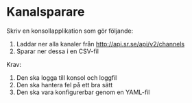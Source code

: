 # Kanalsparare

Skriv en konsollapplikation som gör följande:
1. Laddar ner alla kanaler från http://api.sr.se/api/v2/channels
2. Sparar ner dessa i en CSV-fil

Krav:
1. Den ska logga till konsol och loggfil
2. Den ska hantera fel på ett bra sätt
3. Den ska vara konfigurerbar genom en YAML-fil
